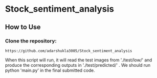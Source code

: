 # Stock_sentiment_analysis

## How to Use 
### Clone the repository:
```
https://github.com/adarshukla3005/Stock_sentiment_analysis
```

When this script will run, it will read the test images from './test/low/' and produce the corresponding outputs in './test/predicted/' . We should run python 'main.py' in the final submitted code.
